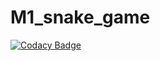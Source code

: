 # M1_snake_game
[![Codacy Badge](https://api.codacy.com/project/badge/Grade/2765dd55e9c74f8abd77dd6d3cad0068)](https://app.codacy.com/gh/Mamtavishe/M1_snake_game?utm_source=github.com&utm_medium=referral&utm_content=Mamtavishe/M1_snake_game&utm_campaign=Badge_Grade_Settings)